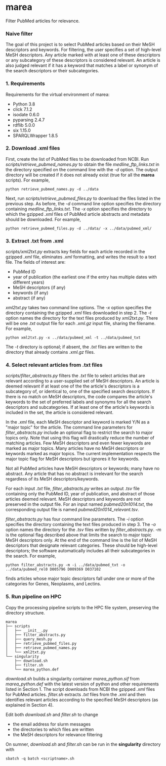 # marea
Filter PubMed articles for relevance.

### Naive filter
The goal of this project is to select PubMed articles based on their MeSH descriptors and keywords. For filtering,
the user specifies a set of high-level MeSH descriptors. Any article marked with at least one of these descriptors or
any subcategory of these descriptors is considered relevant. An article is also judged relevant if it has a keyword
that matches a label or synonym of the search descriptors or their subcategories.

### 1. Requirements
Requirements for the virtual environment of marea:

* Python 3.8
* click 7.1.2
* isodate 0.6.0
* pyparsing 2.4.7
* rdflib 5.0.0
* six 1.15.0
* SPARQLWrapper 1.8.5

### 2. Download .xml files
First, create the list of PubMed files to be downloaded from NCBI. Run _scripts/retrieve_pubmed_names.py_
to obtain the file _medline_ftp_links.txt_ in the directory specified on the command line with the _-d_ option.
The output directory will be created if it does not already exist (true for all the __marea__ scripts). For example,

```
python retrieve_pubmed_names.py -d ../data
```

Next, run _scripts/retrieve_pubmed_files.py_ to download the files listed in the previous step. As before,
the _-d_ command line option specifies the directory containing _medline_ftp_links.txt_. The _-x_ option specifies
the directory to which the gzipped _.xml_ files of PubMed article abstracts and metadata should be downloaded.
For example,

```
python retrieve_pubmed_files.py -d ../data/ -x ../data/pubmed_xml/
```

### 3. Extract .txt from .xml
_scripts/xml2txt.py_ extracts key fields for each article recorded in the gzipped _.xml_ file, eliminates _.xml_ 
formatting, and writes the result to a text file. The fields of interest are:

* PubMed ID
* year of publication (the earliest one if the entry has multiple dates with different years)
* MeSH descriptors (if any)
* keywords (if any)
* abstract (if any)

_xml2txt.py_ takes two command line options. The _-x_ option specifies the directory containing the
gzipped _.xml_ files downloaded in step 2. The _-t_ option names the directory for the text files produced by 
_xml2txt.py_. There will be one _.txt_ output file for each _.xml.gz_ input file, sharing the filename.
For example,
 
```
python xml2txt.py -x ../data/pubmed_xml -t ../data/pubmed_txt
```

The _-t_ directory is optional; if absent, the _.txt_ files are written to the directory that already contains
_.xml.gz_ files.

### 4. Select relevant articles from .txt files

_scripts/filter_abstracts.py_ filters the _.txt_ file to select articles that are relevant according to
a user-supplied set of MeSH descriptors. An article is deemed relevant if at least one of the the article's
descriptors is a subcategory of, or identical to, one of the specified search descriptors. If there is no
match on MeSH descriptors, the code compares the article's keywords to the set of preferred labels and synonyms
for all the search descriptors and subcategories. If at least one of the article's keywords is included in the set,
the article is considered relevant.

In the _.xml_ file,
each MeSH descriptor and keyword is marked Y/N as a "major topic" for the article. The command line parameters for 
_filter_abstracts.py_ include an optional flag to restrict the search to major topics only. Note that using this
flag will drastically reduce the number of matching articles. Few MeSH descriptors and even fewer keywords
are marked as major topics. Many articles have no MeSH descriptors or keywords marked as major topics. The current
implementation respects the major topic flag for MeSH descriptors but ignores it for keywords.

Not all PubMed articles have MeSH descriptors or keywords; many have no abstract. Any article that has no abstract
is irrelevant for the search regardless of its MeSH descriptors/keywords. 

For each input _.txt_ file, _filter_abstracts.py_ writes an output _.tsv_ file containing only the PubMed ID,
year of publication, and abstract of those articles deemed relevant. MeSH descriptors and keywords are not preserved
in the output file. For an input named _pubmed20n1014.txt_, the corresponding output file is named
_pubmed20n1014_relevant.tsv_.

_filter_abstracts.py_ has four command line parameters. The _-i_ option specifies the directory containing the
text files produced in step 3. The _-o_ option names the directory for the _.tsv_ files written by 
_filter_abstracts.py_. _-m_ is the optional flag described above that limits the search to major topic MeSH
descriptors only. At the end of the command line is the list of MeSH descriptors that designate relevant
categories. These should be high-level descriptors; the software automatically includes all their subcategories in
the search. For example,

```
python filter_abstracts.py -m -i ../data/pubmed_txt -o ../data/pubmed_rel0 D005796 D009369 D037102
```

finds articles whose major topic descriptors fall under one or more of the categories for Genes, Neoplasms,
 and Lectins.

### 5. Run pipeline on HPC
Copy the processing pipeline scripts to the HPC file system, preserving the directory structure.

```
marea
├── scripts
│   ├── __init__.py
│   ├── filter_abstracts.py
│   ├── query_mesh.py
│   ├── retrieve_pubmed_files.py
│   ├── retrieve_pubmed_names.py
│   └── xml2txt.py
└── singularity
    ├── download.sh
    ├── filter.sh
    └── marea_python.def
```

_download.sh_ builds a singularity container _marea_python.sif_ from _marea_python.def_ with the latest
version of python and other requirements listed in Section 1. The script downloads from NCBI the gzipped
_.xml_ files for PubMed articles. _filter.sh_ extracts _.txt_ files from the _.xml_ and then identifies
relevant articles according to the specified MeSH descriptors (as explained in Section 4).

Edit both _download.sh_ and _filter.sh_ to change

* the email address for slurm messages
* the directories to which files are written
* the MeSH descriptors for relevance filtering

On sumner, _download.sh_ and _filter.sh_ can be run in the __singularity__ directory with

```
sbatch -q batch <scriptname>.sh
```
